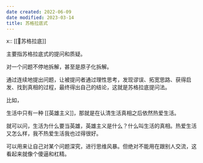 ```yaml
---
date created: 2022-06-09
date modified: 2023-03-14
title: 苏格拉底式
---
```


x:: [[🧑苏格拉底]]

主要指苏格拉底式的提问和质疑。

对一个问题不停地拆解，甚至是原子化拆解。

通过连续地提出问题，让被提问者通过理性思考，发现谬误、拓宽思路、获得启发、找到真相的过程，最终得出自己的结论，这就是苏格拉底提问法。

比如，

生活中只有一种 [[英雄主义]]，那就是在认清生活真相之后依然热爱生活。

就可以问，生活为什么要当英雄，英雄主义是什么？什么叫生活的真相。热爱生活又怎么样，我不热爱生活我也过得很好。

可以用来让自己对某个问题深究，进行思维风暴。但绝对不能用在跟别人交流，这看起来就像个傻逼和杠精。
